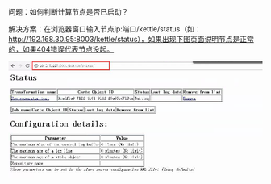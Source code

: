 问题：如何判断计算节点是否已启动？

解决方案：在浏览器窗口输入节点ip:端口/kettle/status（如：http://192.168.30.95:8003/kettle/status），如果出现下图页面说明节点是正常的，如果404错误代表节点没起。

![](picture/1.png)